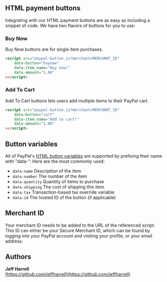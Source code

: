 
## HTML payment buttons

Integrating with our HTML payment buttons are as easy as including a snippet of code. We have two flavors of buttons for you to use:

### Buy Now
Buy Now buttons are for single item purchases.

```html
<script src="paypal-button.js?merchant=MERCHANT_ID"
    data-button="buynow"
    data-item_name="Buy now!"
    data-amount="1.00"
></script>
```


### Add To Cart
Add To Cart buttons lets users add multiple items to their PayPal cart.

```html
<script src="paypal-button.js?merchant=MERCHANT_ID"
    data-button="cart"
    data-item_name="Add to cart!"
    data-amount="1.00"
></script>
```

## Button variables
All of PayPal's [HTML button variables](https://cms.paypal.com/us/cgi-bin/?cmd=_render-content&content_ID=developer/e_howto_html_Appx_websitestandard_htmlvariables) are supported by prefixing their name with "data-". Here are the most commonly used:

* `data-name` Description of the item
* `data-number` The number of the item
* `data-quantity` Quantity of items to purchase
* `data-shipping` The cost of shipping this item
* `data-tax` Transaction-based tax override variable
* `data-id` The hosted ID of the button (if applicable)


## Merchant ID
Your merchant ID needs to be added to the URL of the referenced script. This ID can either be your Secure Merchant ID, which can be found by logging into your PayPal account and visiting your profile, or your email address.


## Authors
**Jeff Harrell**  
[https://github.com/jeffharrell](https://github.com/jeffharrell)
